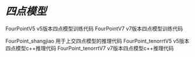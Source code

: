 # ***四点模型***
FourPointV5 v5版本四点模型训练代码
FourPointV7 v7版本四点模型训练代码



FourPoint_shangjiao 用于上交四点模型的推理代码
FourPoint_tenorrtV5 v5版本四点模型c++推理代码
FourPoint_tenorrtV7 v7版本四点模型c++推理代码
